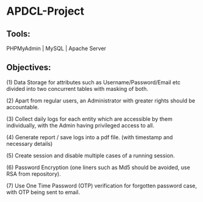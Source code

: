 # APDCL-Project

Tools:
-------
PHPMyAdmin | MySQL | Apache Server

Objectives:
-------
(1) Data Storage for attributes such as Username/Password/Email etc divided into two concurrent tables with masking of both.

(2) Apart from regular users, an Administrator with greater rights should be accountable.

(3) Collect daily logs for each entity which are accessible by them individually, with the Admin having privileged access to all.

(4) Generate report / save logs into a pdf file. (with timestamp and necessary details)

(5) Create session and disable multiple cases of a running session. 

(6) Password Encryption (one liners such as Md5 should be avoided, use RSA from repository).

(7) Use One Time Password (OTP) verification for forgotten password case, with OTP being sent to email.
